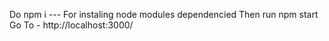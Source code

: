Do npm i --- For instaling node modules dependencied
Then run npm start
Go To - http://localhost:3000/